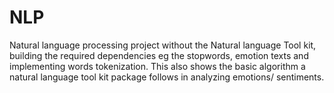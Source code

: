 # NLP
Natural language processing project without the Natural language Tool kit, building the required dependencies eg the stopwords, emotion texts and implementing words tokenization.
This also shows the basic algorithm a natural language tool kit package follows in analyzing emotions/ sentiments.
